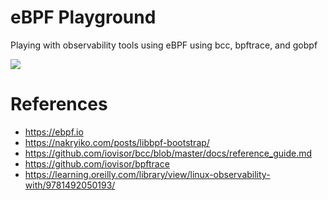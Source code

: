 # eBPF Playground

Playing with observability tools using eBPF using bcc, bpftrace, and gobpf

![](https://ebpf.io/static/go-1a1bb6f1e64b1ad5597f57dc17cf1350.png)

# References

* https://ebpf.io
* https://nakryiko.com/posts/libbpf-bootstrap/
* https://github.com/iovisor/bcc/blob/master/docs/reference_guide.md
* https://github.com/iovisor/bpftrace
* https://learning.oreilly.com/library/view/linux-observability-with/9781492050193/
